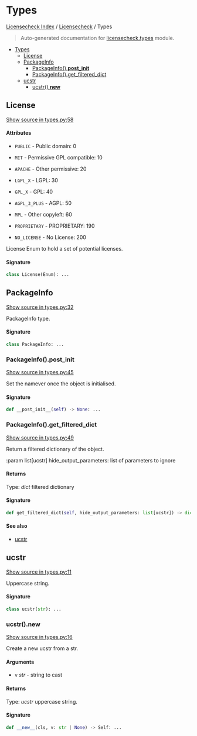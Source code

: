 # Types

[Licensecheck Index](../README.md#licensecheck-index) / [Licensecheck](./index.md#licensecheck) / Types

> Auto-generated documentation for [licensecheck.types](../../../licensecheck/types.py) module.

- [Types](#types)
  - [License](#license)
  - [PackageInfo](#packageinfo)
    - [PackageInfo().__post_init__](#packageinfo()__post_init__)
    - [PackageInfo().get_filtered_dict](#packageinfo()get_filtered_dict)
  - [ucstr](#ucstr)
    - [ucstr().__new__](#ucstr()__new__)

## License

[Show source in types.py:58](../../../licensecheck/types.py#L58)

#### Attributes

- `PUBLIC` - Public domain: 0

- `MIT` - Permissive GPL compatible: 10

- `APACHE` - Other permissive: 20

- `LGPL_X` - LGPL: 30

- `GPL_X` - GPL: 40

- `AGPL_3_PLUS` - AGPL: 50

- `MPL` - Other copyleft: 60

- `PROPRIETARY` - PROPRIETARY: 190

- `NO_LICENSE` - No License: 200


License Enum to hold a set of potential licenses.

#### Signature

```python
class License(Enum): ...
```



## PackageInfo

[Show source in types.py:32](../../../licensecheck/types.py#L32)

PackageInfo type.

#### Signature

```python
class PackageInfo: ...
```

### PackageInfo().__post_init__

[Show source in types.py:45](../../../licensecheck/types.py#L45)

Set the namever once the object is initialised.

#### Signature

```python
def __post_init__(self) -> None: ...
```

### PackageInfo().get_filtered_dict

[Show source in types.py:49](../../../licensecheck/types.py#L49)

Return a filtered dictionary of the object.

:param list[ucstr] hide_output_parameters: list of parameters to ignore

#### Returns

Type: *dict*
filtered dictionary

#### Signature

```python
def get_filtered_dict(self, hide_output_parameters: list[ucstr]) -> dict: ...
```

#### See also

- [ucstr](#ucstr)



## ucstr

[Show source in types.py:11](../../../licensecheck/types.py#L11)

Uppercase string.

#### Signature

```python
class ucstr(str): ...
```

### ucstr().__new__

[Show source in types.py:16](../../../licensecheck/types.py#L16)

Create a new ucstr from a str.

#### Arguments

- `v` *str* - string to cast

#### Returns

Type: *ucstr*
uppercase string.

#### Signature

```python
def __new__(cls, v: str | None) -> Self: ...
```